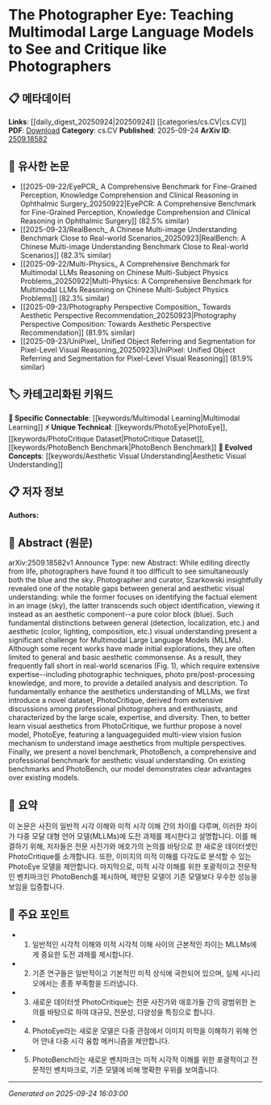 <!-- KEYWORD_LINKING_METADATA:
{
  "processed_timestamp": "2025-09-24T16:03:00.689857",
  "vocabulary_version": "1.0",
  "selected_keywords": [
    "Multimodal Learning",
    "PhotoEye",
    "PhotoCritique Dataset",
    "PhotoBench Benchmark",
    "Aesthetic Visual Understanding"
  ],
  "rejected_keywords": [],
  "similarity_scores": {
    "Multimodal Learning": 0.85,
    "PhotoEye": 0.8,
    "PhotoCritique Dataset": 0.78,
    "PhotoBench Benchmark": 0.77,
    "Aesthetic Visual Understanding": 0.79
  },
  "extraction_method": "AI_prompt_based",
  "budget_applied": true,
  "candidates_json": {
    "candidates": [
      {
        "surface": "Multimodal Large Language Models",
        "canonical": "Multimodal Learning",
        "aliases": [
          "MLLMs"
        ],
        "category": "specific_connectable",
        "rationale": "Links to ongoing research in combining multiple data modalities with language models.",
        "novelty_score": 0.45,
        "connectivity_score": 0.88,
        "specificity_score": 0.7,
        "link_intent_score": 0.85
      },
      {
        "surface": "PhotoEye",
        "canonical": "PhotoEye",
        "aliases": [],
        "category": "unique_technical",
        "rationale": "Represents a novel model introduced in the paper, crucial for understanding its unique contributions.",
        "novelty_score": 0.9,
        "connectivity_score": 0.6,
        "specificity_score": 0.85,
        "link_intent_score": 0.8
      },
      {
        "surface": "PhotoCritique",
        "canonical": "PhotoCritique Dataset",
        "aliases": [
          "PhotoCritique"
        ],
        "category": "unique_technical",
        "rationale": "A new dataset introduced in the paper, essential for replicating and understanding the study's methodology.",
        "novelty_score": 0.85,
        "connectivity_score": 0.65,
        "specificity_score": 0.8,
        "link_intent_score": 0.78
      },
      {
        "surface": "PhotoBench",
        "canonical": "PhotoBench Benchmark",
        "aliases": [
          "PhotoBench"
        ],
        "category": "unique_technical",
        "rationale": "A benchmark introduced in the paper, providing a standard for evaluating aesthetic visual understanding.",
        "novelty_score": 0.88,
        "connectivity_score": 0.6,
        "specificity_score": 0.82,
        "link_intent_score": 0.77
      },
      {
        "surface": "aesthetic visual understanding",
        "canonical": "Aesthetic Visual Understanding",
        "aliases": [
          "aesthetic understanding"
        ],
        "category": "evolved_concepts",
        "rationale": "Captures the paper's focus on advancing the aesthetic analysis capabilities of models.",
        "novelty_score": 0.7,
        "connectivity_score": 0.75,
        "specificity_score": 0.78,
        "link_intent_score": 0.79
      }
    ],
    "ban_list_suggestions": [
      "editing",
      "factual element",
      "real-world scenarios",
      "detection",
      "localization"
    ]
  },
  "decisions": [
    {
      "candidate_surface": "Multimodal Large Language Models",
      "resolved_canonical": "Multimodal Learning",
      "decision": "linked",
      "scores": {
        "novelty": 0.45,
        "connectivity": 0.88,
        "specificity": 0.7,
        "link_intent": 0.85
      }
    },
    {
      "candidate_surface": "PhotoEye",
      "resolved_canonical": "PhotoEye",
      "decision": "linked",
      "scores": {
        "novelty": 0.9,
        "connectivity": 0.6,
        "specificity": 0.85,
        "link_intent": 0.8
      }
    },
    {
      "candidate_surface": "PhotoCritique",
      "resolved_canonical": "PhotoCritique Dataset",
      "decision": "linked",
      "scores": {
        "novelty": 0.85,
        "connectivity": 0.65,
        "specificity": 0.8,
        "link_intent": 0.78
      }
    },
    {
      "candidate_surface": "PhotoBench",
      "resolved_canonical": "PhotoBench Benchmark",
      "decision": "linked",
      "scores": {
        "novelty": 0.88,
        "connectivity": 0.6,
        "specificity": 0.82,
        "link_intent": 0.77
      }
    },
    {
      "candidate_surface": "aesthetic visual understanding",
      "resolved_canonical": "Aesthetic Visual Understanding",
      "decision": "linked",
      "scores": {
        "novelty": 0.7,
        "connectivity": 0.75,
        "specificity": 0.78,
        "link_intent": 0.79
      }
    }
  ]
}
-->

# The Photographer Eye: Teaching Multimodal Large Language Models to See and Critique like Photographers

## 📋 메타데이터

**Links**: [[daily_digest_20250924|20250924]] [[categories/cs.CV|cs.CV]]
**PDF**: [Download](https://arxiv.org/pdf/2509.18582.pdf)
**Category**: cs.CV
**Published**: 2025-09-24
**ArXiv ID**: [2509.18582](https://arxiv.org/abs/2509.18582)

## 🔗 유사한 논문
- [[2025-09-22/EyePCR_ A Comprehensive Benchmark for Fine-Grained Perception, Knowledge Comprehension and Clinical Reasoning in Ophthalmic Surgery_20250922|EyePCR: A Comprehensive Benchmark for Fine-Grained Perception, Knowledge Comprehension and Clinical Reasoning in Ophthalmic Surgery]] (82.5% similar)
- [[2025-09-23/RealBench_ A Chinese Multi-image Understanding Benchmark Close to Real-world Scenarios_20250923|RealBench: A Chinese Multi-image Understanding Benchmark Close to Real-world Scenarios]] (82.3% similar)
- [[2025-09-22/Multi-Physics_ A Comprehensive Benchmark for Multimodal LLMs Reasoning on Chinese Multi-Subject Physics Problems_20250922|Multi-Physics: A Comprehensive Benchmark for Multimodal LLMs Reasoning on Chinese Multi-Subject Physics Problems]] (82.3% similar)
- [[2025-09-23/Photography Perspective Composition_ Towards Aesthetic Perspective Recommendation_20250923|Photography Perspective Composition: Towards Aesthetic Perspective Recommendation]] (81.9% similar)
- [[2025-09-23/UniPixel_ Unified Object Referring and Segmentation for Pixel-Level Visual Reasoning_20250923|UniPixel: Unified Object Referring and Segmentation for Pixel-Level Visual Reasoning]] (81.9% similar)

## 🏷️ 카테고리화된 키워드
**🔗 Specific Connectable**: [[keywords/Multimodal Learning|Multimodal Learning]]
**⚡ Unique Technical**: [[keywords/PhotoEye|PhotoEye]], [[keywords/PhotoCritique Dataset|PhotoCritique Dataset]], [[keywords/PhotoBench Benchmark|PhotoBench Benchmark]]
**🚀 Evolved Concepts**: [[keywords/Aesthetic Visual Understanding|Aesthetic Visual Understanding]]

## 📋 저자 정보

**Authors:** 

## 📄 Abstract (원문)

arXiv:2509.18582v1 Announce Type: new 
Abstract: While editing directly from life, photographers have found it too difficult to see simultaneously both the blue and the sky. Photographer and curator, Szarkowski insightfully revealed one of the notable gaps between general and aesthetic visual understanding: while the former focuses on identifying the factual element in an image (sky), the latter transcends such object identification, viewing it instead as an aesthetic component--a pure color block (blue). Such fundamental distinctions between general (detection, localization, etc.) and aesthetic (color, lighting, composition, etc.) visual understanding present a significant challenge for Multimodal Large Language Models (MLLMs). Although some recent works have made initial explorations, they are often limited to general and basic aesthetic commonsense. As a result, they frequently fall short in real-world scenarios (Fig. 1), which require extensive expertise--including photographic techniques, photo pre/post-processing knowledge, and more, to provide a detailed analysis and description. To fundamentally enhance the aesthetics understanding of MLLMs, we first introduce a novel dataset, PhotoCritique, derived from extensive discussions among professional photographers and enthusiasts, and characterized by the large scale, expertise, and diversity. Then, to better learn visual aesthetics from PhotoCritique, we furthur propose a novel model, PhotoEye, featuring a languageguided multi-view vision fusion mechanism to understand image aesthetics from multiple perspectives. Finally, we present a novel benchmark, PhotoBench, a comprehensive and professional benchmark for aesthetic visual understanding. On existing benchmarks and PhotoBench, our model demonstrates clear advantages over existing models.

## 📝 요약

이 논문은 사진의 일반적 시각 이해와 미적 시각 이해 간의 차이를 다루며, 이러한 차이가 다중 모달 대형 언어 모델(MLLMs)에 도전 과제를 제시한다고 설명합니다. 이를 해결하기 위해, 저자들은 전문 사진가와 애호가의 논의를 바탕으로 한 새로운 데이터셋인 PhotoCritique를 소개합니다. 또한, 이미지의 미적 이해를 다각도로 분석할 수 있는 PhotoEye 모델을 제안합니다. 마지막으로, 미적 시각 이해를 위한 포괄적이고 전문적인 벤치마크인 PhotoBench를 제시하며, 제안된 모델이 기존 모델보다 우수한 성능을 보임을 입증합니다.

## 🎯 주요 포인트

- 1. 일반적인 시각적 이해와 미적 시각적 이해 사이의 근본적인 차이는 MLLMs에게 중요한 도전 과제를 제시합니다.
- 2. 기존 연구들은 일반적이고 기본적인 미적 상식에 국한되어 있으며, 실제 시나리오에서는 종종 부족함을 드러냅니다.
- 3. 새로운 데이터셋 PhotoCritique는 전문 사진가와 애호가들 간의 광범위한 논의를 바탕으로 하여 대규모, 전문성, 다양성을 특징으로 합니다.
- 4. PhotoEye라는 새로운 모델은 다중 관점에서 이미지 미학을 이해하기 위해 언어 안내 다중 시각 융합 메커니즘을 제안합니다.
- 5. PhotoBench라는 새로운 벤치마크는 미적 시각적 이해를 위한 포괄적이고 전문적인 벤치마크로, 기존 모델에 비해 명확한 우위를 보여줍니다.


---

*Generated on 2025-09-24 16:03:00*